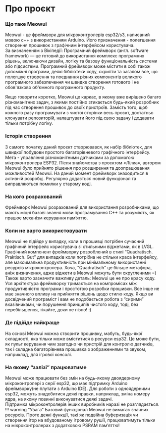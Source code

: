# Про проєкт
### Що таке Meowui
Meowui - це фреймворк для мікроконтролерів esp32/s3, написаний мовою с++ з використанням Arduino. Його призначення - полегшення створення прошивок з графічним інтерфейсом користувача.  
За визначенням з Вікіпедії: Програмний фреймворк (англ. software framework) — це готовий до використання комплекс програмних рішень, включаючи дизайн, логіку та базову функціональність системи або підсистеми. Програмний фреймворк може містити в собі також допоміжні програми, деякі бібліотеки коду, скрипти та загалом все, що полегшує створення та поєднання різних компонентів великого програмного забезпечення чи швидке створення готового і не обов'язково об'ємного програмного продукту.   

Якщо говорити коротко, Meowui це каркас, в якому вже вирішено багато різноманітних задач, з якими постійно зтикається будь-який розробник під час створення прошивок до своїх пристроїв. Замість того, щоб кожного разу програмувати з чистої сторінки весь проєкт, достатньо клонувати репозиторій, налаштувати його під свою задачу і додавати тільки потрібну логіку. 

### Історія створення
З самого початку даний проєкт створювався, як набір бібліотек, для швидкої побудови простого багаторівневого графічного інтерфейсу. Мета - управління різноманітними датчиками за допомогою мікроконтролера ESP32.
Після знайомства з проєктом «Лілка», автором Meowui було прийнято рішення про розширення та доопрацювання можливостей Meowui. На даний момент фреймворк знаходиться в активній розробці. Регулярно додається новий функціонал та виправляються помилки у старому коді. 

### На кого розрахований
Фреймворк Meowui розрахований для використання розробниками, що мають міцні базові знання мови програмування С++ та розуміють, як працює механізм керування пам’яттю.

### Коли не варто використовувати
Meowui не підійде у випадку, коли в прошивці потрібен сучасний графічний інтерфейс користувача зі стильними віджетами, як в LVGL. Графічний компонент фреймворку розроблений в стилі “Quadratisch. Praktisch. Gut” для випадків коли потрібна не стільки краса інтерфейсу, але максимальна продуктивність при мінімальному використанні ресурсів мікроконтролера. Хоча, "Quadratisch" це більше метафора, аніж визначення, адже віджети в Meowui можуть бути скругленими =)  
Також варто зазначити важливу деталь: Meowui це не про красу коду. Уся архітектура фреймворку тримається на компромісах між продуктивністю програми і простотою розробки прошивки. Все інше не має значного впливу на прийняття рішень щодо стилю коду. Якщо ви досвідчений програміст і вам не подобається робота з “сирими” вказівниками, чи порушення принципів чистого коду, тоді, без перебільшення, тікайте, доки не пізно! :)

### Де підійде найкраще
На основі Meowui можна створити прошивку, мабуть, будь-якої складності, яка тільки може вміститися в ресурси esp32. Це може бути, як пульт керування чим завгодно чи пристрій для контролю датчиків, так і складна багаторівнева прошивка з зображеннями та звуком, наприклад, для ігрової консолі.

### На якому “залізі” працюватиме
Meowui може працювати без змін на будь-якому двоядерному мікроконтролері з серії esp32, що має підтримку Arduino фреймворку(не плутати з Arduino IDE). Для роботи з одноядерними esp32, можуть знадобитися деякі правки, наприклад, зміна номеру ядра, на якому повинні виконуватися деякі задачі.  
Підтримка мікроконтролерів інших виробників наразі не розглядається.  
!!! warning "Увага"
    Базовий функціонал Meowui не вимагає значних ресурсів. Проте деякі функції, такі як подвійна буферизація чи створення ігор на вбудованому ігровому рушії, працюватимуть тільки на мікроконтролерах з додатковою PSRAM пам’яттю! 

